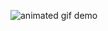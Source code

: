 ![animated gif demo](https://github.com/ThornTechPublic/HorizontalScrollingCollectionView/blob/master/GithubImages/videoGrid.gif)
